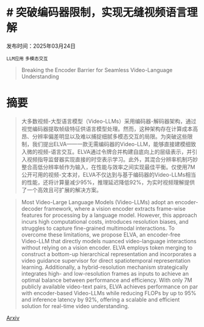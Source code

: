 # # 突破编码器限制，实现无缝视频语言理解

发布时间：2025年03月24日

`LLM应用` `多模态交互`

> Breaking the Encoder Barrier for Seamless Video-Language Understanding

# 摘要

> 大多数视频-大型语言模型（Video-LLMs）采用编码器-解码器架构，通过视觉编码器提取帧级特征供语言模型处理。然而，这种架构存在计算成本高昂、分辨率偏差明显以及难以捕捉细腻多模态交互的局限。为突破这些限制，我们提出ELVA——一款无需编码器的Video-LLM，能够直接建模细致入微的视频-语言交互。ELVA通过令牌合并构建自底向上的层级表示，并引入视频指导监督器实现直接的时空表示学习。此外，其混合分辨率机制巧妙整合高低分辨率帧作为输入，在性能与效率之间实现最佳平衡。仅使用7M公开可用的视频-文本对，ELVA不仅达到与基于编码器的Video-LLMs相当的性能，还将计算量减少95%，推理延迟降低92%，为实时视频理解提供了一个高效且可扩展的解决方案。


> Most Video-Large Language Models (Video-LLMs) adopt an encoder-decoder framework, where a vision encoder extracts frame-wise features for processing by a language model. However, this approach incurs high computational costs, introduces resolution biases, and struggles to capture fine-grained multimodal interactions. To overcome these limitations, we propose ELVA, an encoder-free Video-LLM that directly models nuanced video-language interactions without relying on a vision encoder. ELVA employs token merging to construct a bottom-up hierarchical representation and incorporates a video guidance supervisor for direct spatiotemporal representation learning. Additionally, a hybrid-resolution mechanism strategically integrates high- and low-resolution frames as inputs to achieve an optimal balance between performance and efficiency. With only 7M publicly available video-text pairs, ELVA achieves performance on par with encoder-based Video-LLMs while reducing FLOPs by up to 95\% and inference latency by 92\%, offering a scalable and efficient solution for real-time video understanding.

[Arxiv](https://arxiv.org/abs/2503.18422)